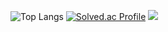 ![Top Langs](https://github-readme-stats.vercel.app/api/top-langs/?username=yjg0815&layout=compact)
[![Solved.ac Profile](http://mazassumnida.wtf/api/v2/generate_badge?boj=dlwlsrud815)](https://solved.ac/dlwlsrud815/)
<img src="https://github-readme-stats.vercel.app/api?username=yjg0815&show_icons=true&locale=en&theme=midnight-purple&rank_icon=github" />

